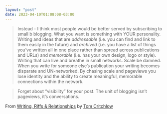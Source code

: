 ```yaml
---
layout: "post"
date: 2023-04-10T01:08:08-03:00
---
```


> Instead - I think most people would be better served by subscribing to small b blogging. What you want is something with YOUR personality. Writing and ideas that are *addressable* (i.e. you can find and link to them easily in the future) and *archived* (i.e. you have a list of things you’ve written all in one place rather than spread across publications and URLs) and *memorable* (i.e. has your own design, logo or style). Writing that can live and breathe in small networks. Scale be damned. When you write for someone else’s publication your writing becomes disparate and UN-networked. By chasing scale and pageviews you lose identity and the ability to create meaningful, memorable connections within the network.

> Forget about “visibility” for your post. The unit of blogging isn’t pageviews, it’s conversations. 

From [Writing, Riffs & Relationships](https://tomcritchlow.com/2023/02/10/riffs/) by [Tom Critchlow](https://tomcritchlow.com/)
